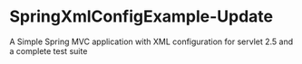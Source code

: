 SpringXmlConfigExample-Update
=============================

A Simple Spring MVC application with XML configuration for servlet 2.5 and a complete test suite
